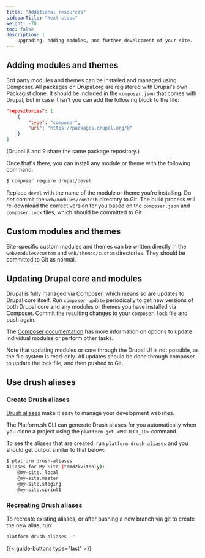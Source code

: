 ```yaml
---
title: "Additional resources"
sidebarTitle: "Next steps"
weight: -70
toc: false
description: |
    Upgrading, adding modules, and further development of your site.
---
```


## Adding modules and themes

3rd party modules and themes can be installed and managed using Composer.  All packages on Drupal.org are registered with Drupal's own Packagist clone.  It should be included in the `composer.json` that comes with Drupal, but in case it isn't you can add the following block to the file:

```json
"repositories": [
    {
        "type": "composer",
        "url": "https://packages.drupal.org/8"
    }
]
```

(Drupal 8 and 9 share the same package repository.)

Once that's there, you can install any module or theme with the following command:

```bash
$ composer require drupal/devel
```

Replace `devel` with the name of the module or theme you're installing.  Do *not* commit the `web/modules/contrib` directory to Git.  The build process will re-download the correct version for you based on the `composer.json` and `composer.lock` files, which should be committed to Git.

## Custom modules and themes

Site-specific custom modules and themes can be written directly in the `web/modules/custom` and `web/themes/custom` directories.  They should be committed to Git as normal.

## Updating Drupal core and modules

Drupal is fully managed via Composer, which means so are updates to Drupal core itself.  Run `composer update` periodically to get new versions of both Drupal core and any modules or themes you have installed via Composer.  Commit the resulting changes to your `composer.lock` file and push again.

The [Composer documentation](https://getcomposer.org/doc/) has more information on options to update individual modules or perform other tasks.

Note that updating modules or core through the Drupal UI is not possible, as the file system is read-only.  All updates should be done through composer to update the lock file, and then pushed to Git.

## Use drush aliases

### Create Drush aliases

[Drush aliases](http://drush.readthedocs.org/en/master/usage/index.html#site-aliases) make it easy to manage your development websites.

The Platform.sh CLI can generate Drush aliases for you automatically when you clone a project using the `platform get <PROJECT_ID>` command.

To see the aliases that are created, run `platform drush-aliases` and you should get output similar to that below:

```bash
$ platform drush-aliases
Aliases for My Site (tqmd2kvitnoly):
    @my-site._local
    @my-site.master
    @my-site.staging
    @my-site.sprint1
```

### Recreating Drush aliases

To recreate existing aliases, or after pushing a new branch via git to create the new alias, run:

```bash
platform drush-aliases -r
```

{{< guide-buttons type="last" >}}
